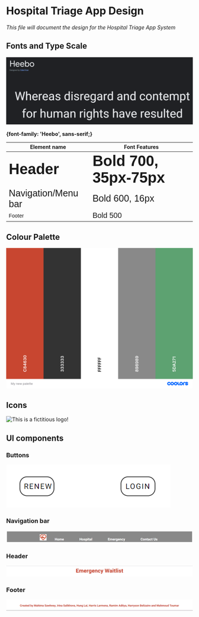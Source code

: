 # Hospital Triage App Design

_This file will document the design for the Hospital Triage App System_
<link rel="preconnect" href="https://fonts.googleapis.com">
<link rel="preconnect" href="https://fonts.gstatic.com" crossorigin>
<link href="https://fonts.googleapis.com/css2?family=Heebo:wght@400;500;700&display=swap" rel="stylesheet">

## Fonts and Type Scale 

![This is the font Heebo!](../assets/Heebo_font.png)

**{font-family: 'Heebo', sans-serif;}**

| Element name   | Font Features |
| ------------ | ------------ |
|<span style="font-family:'Heebo', sans-serif ; font-size:40px;  font-weight:700;">  Header </span>  | <span style="font-family:'Heebo', sans-serif; font-size:40px; font-weight:700;">  Bold 700, 35px-75px </span>  |
|<span style="font-family:'Heebo', sans-serif; font-size:25px; font-weight:500;">  Navigation/Menu bar </span>  | <span style="font-family:'Heebo', sans-serif; font-size:25px; font-weight:500;"> Bold 600, 16px  </span>  |
|<span style="font-family: 'Heebo', sans-serif; font-size:14px; font-weight:500;"> Footer </span>  | <span style="font-family:'Heebo', sans-serif; font-size:20px; font-weight:500;"> Bold 500 </span>  |
 
## Colour Palette

 ![This is the Colour Palette](../assets/colour_palette.png)

## Icons

![This is a fictitious logo!](../assets/logo%20no%20text%20resized.png)

## UI components

### Buttons

![These are the buttons](../assets/buttons.png)

### Navigation bar

![This is the Navigation Bar](../assets/navigationbar.png)

### Header

![This is the Header!](../assets/header.png)

### Footer

![This is the Footer](../assets/footer.png)
